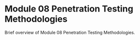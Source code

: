 # Module 08 Penetration Testing Methodologies

Brief overview of Module 08 Penetration Testing Methodologies.
